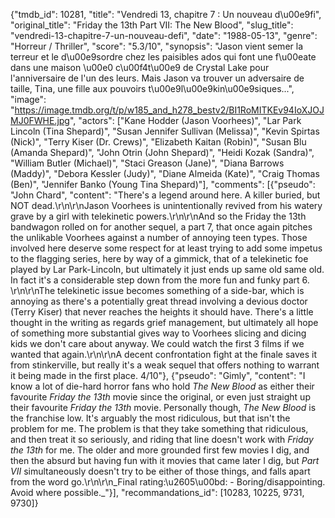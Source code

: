 {"tmdb_id": 10281, "title": "Vendredi 13, chapitre 7 : Un nouveau d\u00e9fi", "original_title": "Friday the 13th Part VII: The New Blood", "slug_title": "vendredi-13-chapitre-7-un-nouveau-defi", "date": "1988-05-13", "genre": "Horreur / Thriller", "score": "5.3/10", "synopsis": "Jason vient semer la terreur et le d\u00e9sordre chez les paisibles ados qui font une f\u00eate dans une maison \u00e0 c\u00f4t\u00e9 de Crystal Lake pour l'anniversaire de l'un des leurs. Mais Jason va trouver un adversaire de taille, Tina, une fille aux pouvoirs t\u00e9l\u00e9kin\u00e9siques...", "image": "https://image.tmdb.org/t/p/w185_and_h278_bestv2/BI1RoMITKEv94IoXJOJMJ0FWHE.jpg", "actors": ["Kane Hodder (Jason Voorhees)", "Lar Park Lincoln (Tina Shepard)", "Susan Jennifer Sullivan (Melissa)", "Kevin Spirtas (Nick)", "Terry Kiser (Dr. Crews)", "Elizabeth Kaitan (Robin)", "Susan Blu (Amanda Shepard)", "John Otrin (John Shepard)", "Heidi Kozak (Sandra)", "William Butler (Michael)", "Staci Greason (Jane)", "Diana Barrows (Maddy)", "Debora Kessler (Judy)", "Diane Almeida (Kate)", "Craig Thomas (Ben)", "Jennifer Banko (Young Tina Shepard)"], "comments": [{"pseudo": "John Chard", "content": "There's a legend around here. A killer buried, but NOT dead.\r\n\r\nJason Voorhees is unintentionally revived from his watery grave by a girl with telekinetic powers.\r\n\r\nAnd so the Friday the 13th bandwagon rolled on for another sequel, a part 7, that once again pitches the unlikable Voorhees against a number of annoying teen types. Those involved here deserve some respect for at least trying to add some impetus to the flagging series, here by way of a gimmick, that of a telekinetic foe played by Lar Park-Lincoln, but ultimately it just ends up same old same old. In fact it's a considerable step down from the more fun and funky part 6. \r\n\r\nThe telekinetic issue becomes something of a side-bar, which is annoying as there's a potentially great thread involving a devious doctor (Terry Kiser) that never reaches the heights it should have. There's a little thought in the writing as regards grief management, but ultimately all hope of something more substantial gives way to Voorhees slicing and dicing kids we don't care about anyway. We could watch the first 3 films if we wanted that again.\r\n\r\nA decent confrontation fight at the finale saves it from stinkerville, but really it's a weak sequel that offers nothing to warrant it being made in the first place. 4/10"}, {"pseudo": "Gimly", "content": "I know a lot of die-hard horror fans who hold _The New Blood_ as either their favourite _Friday the 13th_ movie since the original, or even just straight up their favourite _Friday the 13th_ movie. Personally though, _The New Blood_ is the franchise low. It's arguably the most ridiculous, but that isn't the problem for me. The problem is that they take something that ridiculous, and then treat it so seriously, and riding that line doesn't work with _Friday the 13th_ for me. The older and more grounded first few movies I dig, and then the absurd but having fun with it movies that came later I dig, but _Part VII_ simultaneously doesn't try to be either of those things, and falls apart from the word go.\r\n\r\n_Final rating:\u2605\u00bd: - Boring/disappointing. Avoid where possible._"}], "recommandations_id": [10283, 10225, 9731, 9730]}